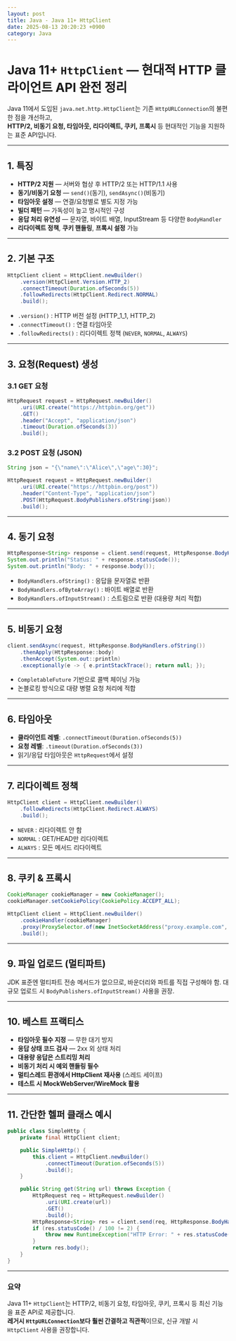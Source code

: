 ```yaml
---
layout: post
title: Java - Java 11+ HttpClient
date: 2025-08-13 20:20:23 +0900
category: Java
---
```

# Java 11+ `HttpClient` — 현대적 HTTP 클라이언트 API 완전 정리

Java 11에서 도입된 `java.net.http.HttpClient`는 기존 `HttpURLConnection`의 불편한 점을 개선하고,  
**HTTP/2, 비동기 요청, 타임아웃, 리다이렉트, 쿠키, 프록시** 등 현대적인 기능을 지원하는 표준 API입니다.

---

## 1. 특징
- **HTTP/2 지원** — 서버와 협상 후 HTTP/2 또는 HTTP/1.1 사용
- **동기/비동기 요청** — `send()`(동기), `sendAsync()`(비동기)
- **타임아웃 설정** — 연결/요청별로 별도 지정 가능
- **빌더 패턴** — 가독성이 높고 명시적인 구성
- **응답 처리 유연성** — 문자열, 바이트 배열, InputStream 등 다양한 `BodyHandler`
- **리다이렉트 정책**, **쿠키 핸들링**, **프록시 설정** 가능

---

## 2. 기본 구조

```java
HttpClient client = HttpClient.newBuilder()
    .version(HttpClient.Version.HTTP_2)
    .connectTimeout(Duration.ofSeconds(5))
    .followRedirects(HttpClient.Redirect.NORMAL)
    .build();
```
- `.version()` : HTTP 버전 설정 (HTTP_1_1, HTTP_2)
- `.connectTimeout()` : 연결 타임아웃
- `.followRedirects()` : 리다이렉트 정책 (`NEVER`, `NORMAL`, `ALWAYS`)

---

## 3. 요청(Request) 생성

### 3.1 GET 요청
```java
HttpRequest request = HttpRequest.newBuilder()
    .uri(URI.create("https://httpbin.org/get"))
    .GET()
    .header("Accept", "application/json")
    .timeout(Duration.ofSeconds(3))
    .build();
```

### 3.2 POST 요청 (JSON)
```java
String json = "{\"name\":\"Alice\",\"age\":30}";

HttpRequest request = HttpRequest.newBuilder()
    .uri(URI.create("https://httpbin.org/post"))
    .header("Content-Type", "application/json")
    .POST(HttpRequest.BodyPublishers.ofString(json))
    .build();
```

---

## 4. 동기 요청
```java
HttpResponse<String> response = client.send(request, HttpResponse.BodyHandlers.ofString());
System.out.println("Status: " + response.statusCode());
System.out.println("Body: " + response.body());
```

- `BodyHandlers.ofString()` : 응답을 문자열로 반환
- `BodyHandlers.ofByteArray()` : 바이트 배열로 반환
- `BodyHandlers.ofInputStream()` : 스트림으로 반환 (대용량 처리 적합)

---

## 5. 비동기 요청
```java
client.sendAsync(request, HttpResponse.BodyHandlers.ofString())
    .thenApply(HttpResponse::body)
    .thenAccept(System.out::println)
    .exceptionally(e -> { e.printStackTrace(); return null; });
```
- `CompletableFuture` 기반으로 콜백 체이닝 가능
- 논블로킹 방식으로 대량 병렬 요청 처리에 적합

---

## 6. 타임아웃
- **클라이언트 레벨**: `.connectTimeout(Duration.ofSeconds(5))`
- **요청 레벨**: `.timeout(Duration.ofSeconds(3))`
- 읽기/응답 타임아웃은 `HttpRequest`에서 설정

---

## 7. 리다이렉트 정책
```java
HttpClient client = HttpClient.newBuilder()
    .followRedirects(HttpClient.Redirect.ALWAYS)
    .build();
```
- `NEVER` : 리다이렉트 안 함
- `NORMAL` : GET/HEAD만 리다이렉트
- `ALWAYS` : 모든 메서드 리다이렉트

---

## 8. 쿠키 & 프록시
```java
CookieManager cookieManager = new CookieManager();
cookieManager.setCookiePolicy(CookiePolicy.ACCEPT_ALL);

HttpClient client = HttpClient.newBuilder()
    .cookieHandler(cookieManager)
    .proxy(ProxySelector.of(new InetSocketAddress("proxy.example.com", 8080)))
    .build();
```

---

## 9. 파일 업로드 (멀티파트)
JDK 표준엔 멀티파트 전송 메서드가 없으므로, 바운더리와 파트를 직접 구성해야 함.
대규모 업로드 시 `BodyPublishers.ofInputStream()` 사용을 권장.

---

## 10. 베스트 프랙티스
- **타임아웃 필수 지정** — 무한 대기 방지
- **응답 상태 코드 검사** — 2xx 외 상태 처리
- **대용량 응답은 스트리밍 처리**
- **비동기 처리 시 예외 핸들링 필수**
- **멀티스레드 환경에서 HttpClient 재사용** (스레드 세이프)
- **테스트 시 MockWebServer/WireMock 활용**

---

## 11. 간단한 헬퍼 클래스 예시
```java
public class SimpleHttp {
    private final HttpClient client;

    public SimpleHttp() {
        this.client = HttpClient.newBuilder()
            .connectTimeout(Duration.ofSeconds(5))
            .build();
    }

    public String get(String url) throws Exception {
        HttpRequest req = HttpRequest.newBuilder()
            .uri(URI.create(url))
            .GET()
            .build();
        HttpResponse<String> res = client.send(req, HttpResponse.BodyHandlers.ofString());
        if (res.statusCode() / 100 != 2) {
            throw new RuntimeException("HTTP Error: " + res.statusCode());
        }
        return res.body();
    }
}
```

---

### 요약
Java 11+ `HttpClient`는 HTTP/2, 비동기 요청, 타임아웃, 쿠키, 프록시 등 최신 기능을 표준 API로 제공합니다.  
**레거시 `HttpURLConnection`보다 훨씬 간결하고 직관적**이므로, 신규 개발 시 `HttpClient` 사용을 권장합니다.